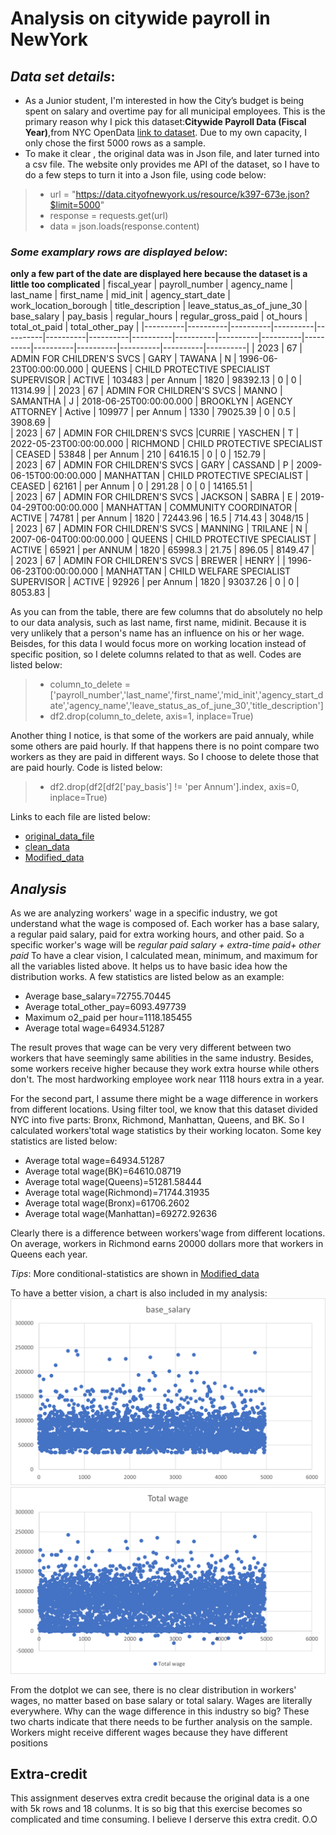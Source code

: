 # Analysis on citywide payroll in NewYork

## **_Data set details_**:

- As a Junior student, I'm interested in how the City’s budget is being spent on salary and overtime pay for all municipal employees. This is the primary reason why I pick this dataset:**Citywide Payroll Data (Fiscal Year)**,from NYC OpenData [link to dataset](https://data.cityofnewyork.us/resource/k397-673e.json?). Due to my own capacity, I only chose the first 5000 rows as a sample.
- To make it clear , the original data was in Json file, and later turned into a csv file. The website only provides me API of the dataset, so I have to do a few steps to turn it into a Json file, using code below:
>- url = "https://data.cityofnewyork.us/resource/k397-673e.json?$limit=5000"
>- response = requests.get(url)
>- data = json.loads(response.content)

### **_Some examplary rows are displayed below_**:
**only a few part of the date are displayed here because the dataset is a little too complicated**
| fiscal_year | payroll_number | agency_name | last_name | first_name | mid_init | agency_start_date | work_location_borough | title_description | leave_status_as_of_june_30 | base_salary | pay_basis | regular_hours | regular_gross_paid | ot_hours | total_ot_paid | total_other_pay | 
|----------|----------|----------|----------|----------|----------|----------|----------|----------|----------|----------|----------|----------|----------|----------|----------|----------|
| 2023 | 67 | ADMIN FOR CHILDREN'S SVCS | GARY  | TAWANA | N | 1996-06-23T00:00:00.000 | QUEENS | CHILD PROTECTIVE SPECIALIST SUPERVISOR | ACTIVE | 103483 | per Annum | 1820 | 98392.13 | 0 | 0 | 11314.99 |
| 2023 | 67 | ADMIN FOR CHILDREN'S SVCS | MANNO | SAMANTHA | J | 2018-06-25T00:00:00.000 | BROOKLYN | AGENCY ATTORNEY | Active | 109977 | per Annum | 1330 | 79025.39 | 0 | 0.5 | 3908.69 |  
| 2023 | 67 | ADMIN FOR CHILDREN'S SVCS |CURRIE | YASCHEN | T | 2022-05-23T00:00:00.000 | RICHMOND | CHILD PROTECTIVE SPECIALIST | CEASED | 53848 | per Annum | 210 | 6416.15 | 0 | 0 | 152.79 |   
| 2023 | 67 | ADMIN FOR CHILDREN'S SVCS | GARY | CASSAND | P | 2009-06-15T00:00:00.000 | MANHATTAN | CHILD PROTECTIVE SPECIALIST | CEASED | 62161 | per Annum | 0 | 291.28 | 0 | 0 | 14165.51 |    
| 2023 | 67 | ADMIN FOR CHILDREN'S SVCS | JACKSON | SABRA | E | 2019-04-29T00:00:00.000 | MANHATTAN | COMMUNITY COORDINATOR | ACTIVE | 74781 | per Annum | 1820 | 72443.96 | 16.5 | 714.43 | 3048/15 |   
| 2023 | 67 | ADMIN FOR CHILDREN'S SVCS | MANNING | TRILANE | N | 2007-06-04T00:00:00.000 | QUEENS | CHILD PROTECTIVE SPECIALIST | ACTIVE | 65921 | per ANNUM | 1820 | 65998.3 | 21.75 | 896.05 | 8149.47 |    
| 2023 | 67 | ADMIN FOR CHILDREN'S SVCS | BREWER | HENRY |  | 1996-06-23T00:00:00.000 | MANHATTAN | CHILD WELFARE SPECIALIST SUPERVISOR | ACTIVE | 92926 | per Annum | 1820 | 93037.26 | 0 | 0 | 8053.83 | 

As you can from the table, there are few columns that do absolutely no help to our data analysis, such as last name, first name, midinit. Because it is very unlikely that a person's name has an influence on his or her wage. Beisdes, for this data I would focus more on working location instead of specific position, so I delete columns related to that as well. Codes are listed below:

>- column_to_delete = ['payroll_number','last_name','first_name','mid_init','agency_start_date','agency_name','leave_status_as_of_june_30','title_description']
>- df2.drop(column_to_delete, axis=1, inplace=True)

Another thing I notice, is that some of the workers are paid annualy, while some others are paid hourly. If that happens there is no point compare two workers as they are paid in different ways. So I choose to delete those that are paid hourly. Code is listed below:
>- df2.drop(df2[df2['pay_basis'] != 'per Annum'].index, axis=0, inplace=True)

Links to each file are listed below:
- [original_data_file](https://github.com/dbdesign-students-spring2024/3-spreadsheet-analysis-NOLIMIT0410/blob/main/data/original_data_file.csv)
- [clean_data](https://github.com/dbdesign-students-spring2024/3-spreadsheet-analysis-NOLIMIT0410/blob/main/data/clean_data.csv)
- [Modified_data](https://github.com/dbdesign-students-spring2024/3-spreadsheet-analysis-NOLIMIT0410/blob/main/data/Modified_data.xlsx)


## **_Analysis_**
As we are analyzing workers' wage in a specific industry, we got understand what the wage is composed of. Each worker has a base salary, a regular paid salary, paid for extra working hours, and other paid. So a specific worker's wage will be _regular paid salary + extra-time paid+ other paid_
To have a clear vision, I calculated mean, minimum, and maximum for all the variables listed above. It helps us to have basic idea how the distribution works.
A few statistics are listed below as an example:
- Average base_salary=72755.70445
- Average total_other_pay=6093.497739
- Maximum o2_paid per hour=1118.185455
- Average total wage=64934.51287

The result proves that wage can be very very different between two workers that have seemingly same abilities in the same industry. Besides, some workers receive higher because they work extra hourse while others don't. The most hardworking employee work near 1118 hours extra in a year.

For the second part, I assume there might be a wage difference in workers from different locations. Using filter tool, we know that this dataset divided NYC into five parts: Bronx, Richmond, Manhattan, Queens, and BK. So I calculated workers'total wage statistics by their working locaton. Some key statistics are listed below:
- Average total wage=64934.51287
- Average total wage(BK)=64610.08719
- Average total wage(Queens)=51281.58444
- Average total wage(Richmond)=71744.31935
- Average total wage(Bronx)=61706.2602
- Average total wage(Manhattan)=69272.92636

Clearly there is a difference between workers'wage from different locations. On average, workers in Richmond earns 20000 dollars more that workers in Queens each year.

_Tips_: More conditional-statistics are shown in [Modified_data](https://github.com/dbdesign-students-spring2024/3-spreadsheet-analysis-NOLIMIT0410/blob/main/data/Modified_data.xlsx)

To have a better vision, a chart is also included in my analysis:
![base salary chart.](https://github.com/dbdesign-students-spring2024/3-spreadsheet-analysis-NOLIMIT0410/blob/main/data/chart1.png)
![total salary chart.](https://github.com/dbdesign-students-spring2024/3-spreadsheet-analysis-NOLIMIT0410/blob/main/data/chart2.png)

From the dotplot we can see, there is no clear distribution in workers' wages, no matter based on base salary or total salary. Wages are literally everywhere. Why can the wage difference in this industry so big? These two charts indicate that there needs to be further analysis on the sample. Workers might receive different wages because they have different positions

## Extra-credit

This assignment deserves extra credit because the original data is a one with 5k rows and 18 colunms. It is so big that this exercise becomes so complicated and time consuming. I believe I derserve this extra credit. O.O

